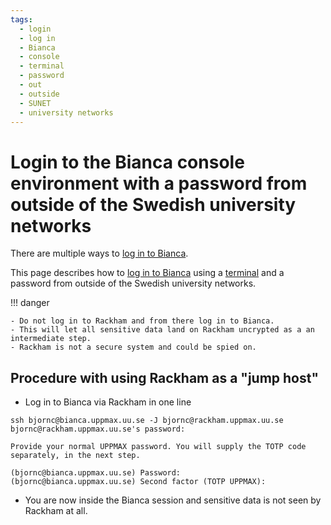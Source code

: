```yaml
---
tags:
  - login
  - log in
  - Bianca
  - console
  - terminal
  - password
  - out
  - outside
  - SUNET
  - university networks
---
```


# Login to the Bianca console environment with a password from outside of the Swedish university networks

There are multiple ways to [log in to Bianca](login_bianca.md).

This page describes how to [log in to Bianca](login_bianca.md)
using a [terminal](../software/terminal.md) and a password
from outside of the Swedish university networks.

!!! danger

    - Do not log in to Rackham and from there log in to Bianca.
    - This will let all sensitive data land on Rackham uncrypted as a an intermediate step.
    - Rackham is not a secure system and could be spied on.

## Procedure with using Rackham as a "jump host"

- Log in to Bianca via Rackham in one line

```console
ssh bjornc@bianca.uppmax.uu.se -J bjornc@rackham.uppmax.uu.se
bjornc@rackham.uppmax.uu.se's password:

Provide your normal UPPMAX password. You will supply the TOTP code separately, in the next step.

(bjornc@bianca.uppmax.uu.se) Password:
(bjornc@bianca.uppmax.uu.se) Second factor (TOTP UPPMAX):
```

- You are now inside the Bianca session and sensitive data is not seen by Rackham at all.

